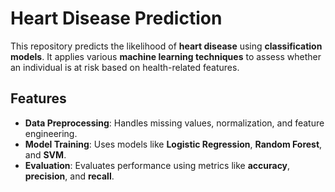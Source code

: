 # Heart Disease Prediction

This repository predicts the likelihood of **heart disease** using **classification models**. It applies various **machine learning techniques** to assess whether an individual is at risk based on health-related features.

## Features
- **Data Preprocessing**: Handles missing values, normalization, and feature engineering.
- **Model Training**: Uses models like **Logistic Regression**, **Random Forest**, and **SVM**.
- **Evaluation**: Evaluates performance using metrics like **accuracy**, **precision**, and **recall**.
